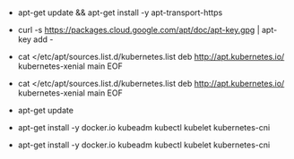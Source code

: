 #

- apt-get update && apt-get install -y apt-transport-https
- curl -s https://packages.cloud.google.com/apt/doc/apt-key.gpg | apt-key add -

- cat </etc/apt/sources.list.d/kubernetes.list
deb http://apt.kubernetes.io/ kubernetes-xenial main
EOF

- cat </etc/apt/sources.list.d/kubernetes.list
deb http://apt.kubernetes.io/ kubernetes-xenial main
EOF

- apt-get update
- apt-get install -y docker.io kubeadm kubectl kubelet kubernetes-cni
- apt-get install -y docker.io kubeadm kubectl kubelet kubernetes-cni
